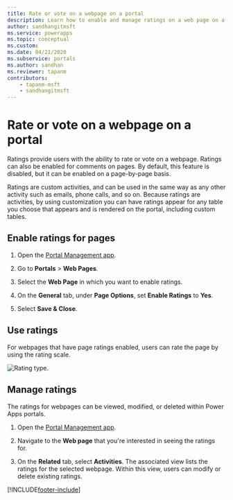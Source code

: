```yaml
---
title: Rate or vote on a webpage on a portal
description: Learn how to enable and manage ratings on a web page on a portal.
author: sandhangitmsft
ms.service: powerapps
ms.topic: conceptual
ms.custom: 
ms.date: 04/21/2020
ms.subservice: portals
ms.author: sandhan
ms.reviewer: tapanm
contributors:
    - tapanm-msft
    - sandhangitmsft
---
```


# Rate or vote on a webpage on a portal

Ratings provide users with the ability to rate or vote on a webpage. Ratings can also be enabled for comments on pages. By default, this feature is disabled, but it can be enabled on a page-by-page basis.

Ratings are custom activities, and can be used in the same way as any other activity such as emails, phone calls, and so on. Because ratings are activities, by using customization you can have ratings appear for any table you choose that appears and is rendered on the portal, including custom tables.

## Enable ratings for pages

1. Open the [Portal Management app](configure-portal.md).

2. Go to **Portals** > **Web Pages**.

3. Select the **Web Page** in which you want to enable ratings.

4. On the **General** tab, under **Page Options**, set **Enable Ratings** to **Yes**.

5. Select **Save & Close**.

## Use ratings

For webpages that have page ratings enabled, users can rate the page by using the rating scale.

![Rating type.](../media/rating-type.png "Rating type")  

## Manage ratings

The ratings for webpages can be viewed, modified, or deleted within Power Apps portals.

1. Open the [Portal Management app](configure-portal.md).

2. Navigate to the **Web page** that you're interested in seeing the ratings for.

3. On the **Related** tab, select **Activities**. The associated view lists the ratings for the selected webpage. Within this view, users can modify or delete existing ratings.


[!INCLUDE[footer-include](../../../includes/footer-banner.md)]